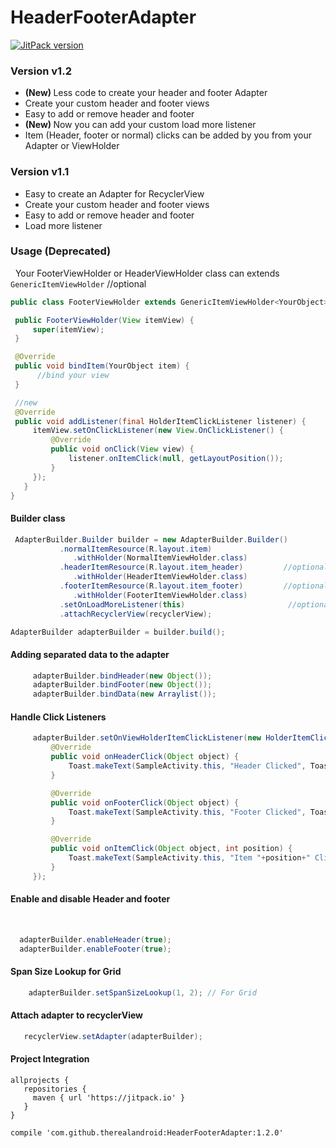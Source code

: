 # HeaderFooterAdapter 

[![JitPack version](https://jitpack.io/v/therealandroid/HeaderFooterAdapter.svg)](https://jitpack.io/#therealandroid/HeaderFooterAdapter)

### Version v1.2 
- <b> (New) </b>Less code to create your header and footer Adapter
- Create your custom header and footer views
- Easy to add or remove header and footer
- <b> (New) </b> Now you can add your custom load more listener 
- Item (Header, footer or normal) clicks can be added by you from your Adapter or ViewHolder 

### Version v1.1 
- Easy to create an Adapter for RecyclerView
- Create your custom header and footer views
- Easy to add or remove header and footer
- Load more listener

### Usage (Deprecated)

   Your FooterViewHolder or HeaderViewHolder class can extends `GenericItemViewHolder` //optional

   ```java
  public class FooterViewHolder extends GenericItemViewHolder<YourObject> {

    public FooterViewHolder(View itemView) {
        super(itemView);
    }

    @Override
    public void bindItem(YourObject item) {
         //bind your view
    }

    //new
    @Override
    public void addListener(final HolderItemClickListener listener) {
        itemView.setOnClickListener(new View.OnClickListener() {
            @Override
            public void onClick(View view) {
                listener.onItemClick(null, getLayoutPosition());
            }
        });
    }
 }
 ```
 
 #### Builder class
 
  ```java
  AdapterBuilder.Builder builder = new AdapterBuilder.Builder()
             .normalItemResource(R.layout.item)
                .withHolder(NormalItemViewHolder.class)
             .headerItemResource(R.layout.item_header)         //optional
                .withHolder(HeaderItemViewHolder.class)
             .footerItemResource(R.layout.item_footer)         //optional
                .withHolder(FooterItemViewHolder.class)
             .setOnLoadMoreListener(this)                       //optional
             .attachRecyclerView(recyclerView);

  AdapterBuilder adapterBuilder = builder.build();
 ```
   
#### Adding separated data to the adapter
```java
     adapterBuilder.bindHeader(new Object());
     adapterBuilder.bindFooter(new Object());
     adapterBuilder.bindData(new Arraylist());
```

#### Handle Click Listeners

```java
     adapterBuilder.setOnViewHolderItemClickListener(new HolderItemClickListener() {
         @Override
         public void onHeaderClick(Object object) {
             Toast.makeText(SampleActivity.this, "Header Clicked", Toast.LENGTH_SHORT).show();
         }

         @Override
         public void onFooterClick(Object object) {
             Toast.makeText(SampleActivity.this, "Footer Clicked", Toast.LENGTH_SHORT).show();
         }

         @Override
         public void onItemClick(Object object, int position) {
             Toast.makeText(SampleActivity.this, "Item "+position+" Clicked", Toast.LENGTH_SHORT).show();
         }
     });
```
        
#### Enable and disable Header and footer
      
 ```java
   adapterBuilder.enableHeader(true);
   adapterBuilder.enableFooter(true);
 ```
 
#### Span Size Lookup for Grid

 ```java
    adapterBuilder.setSpanSizeLookup(1, 2); // For Grid
 ``` 
  
#### Attach adapter to recyclerView

 ```java
    recyclerView.setAdapter(adapterBuilder);
 ``` 
 #### Project Integration

 ```  
 allprojects {
    repositories {
      maven { url 'https://jitpack.io' }
    }
 }
	
compile 'com.github.therealandroid:HeaderFooterAdapter:1.2.0'

 
